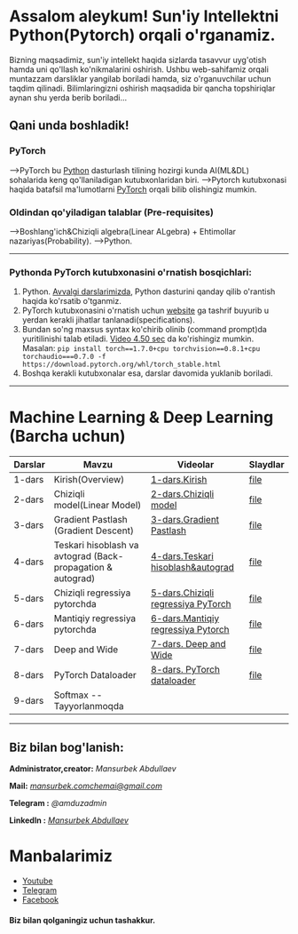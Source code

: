 # Assalom aleykum! Sun'iy Intellektni Python(Pytorch) orqali o'rganamiz.

Bizning maqsadimiz, sun'iy intellekt haqida sizlarda tasavvur uyg'otish hamda uni qo'llash ko'nikmalarini oshirish.
Ushbu web-sahifamiz orqali muntazzam darsliklar yangilab boriladi hamda, siz o'rganuvchilar uchun taqdim qilinadi.
Bilimlaringizni oshirish maqsadida bir qancha topshiriqlar aynan shu yerda berib boriladi...

## Qani unda boshladik!

### PyTorch

-->PyTorch bu [Python](https://python.org) dasturlash tilining hozirgi kunda AI(ML&DL) sohalarida keng qo'llaniladigan kutubxonlaridan biri.
-->Pytorch kutubxonasi haqida batafsil ma'lumotlarni [PyTorch](https://pytorch.org) orqali bilib olishingiz mumkin.

### Oldindan qo'yiladigan talablar (Pre-requisites)

-->Boshlang'ich&Chiziqli algebra(Linear ALgebra) + Ehtimollar nazariyas(Probability).
-->Python.

---

### Pythonda PyTorch kutubxonasini o'rnatish bosqichlari:

1. Python. [Avvalgi darslarimizda](https://youtu.be/qM_AHgKI778), Python dasturini qanday qilib o'rantish haqida ko'rsatib o'tganmiz.
2. PyTorch kutubxonasini o'rnatish uchun [website](https://pytorch.org/get-started/locally/) ga tashrif buyurib u yerdan kerakli jihatlar tanlanadi(specifications).
3. Bundan so'ng maxsus syntax ko'chirib olinib (command prompt)da yuritilinishi talab etiladi. [Video 4.50 sec](https://youtu.be/9ViMu-YGvDM) da ko'rishingiz mumkin.
   Masalan:
   ````pip install torch==1.7.0+cpu torchvision==0.8.1+cpu torchaudio===0.7.0 -f https://download.pytorch.org/whl/torch_stable.html````
4. Boshqa kerakli kutubxonalar esa, darslar davomida yuklanib boriladi.

---

# Machine Learning & Deep Learning (Barcha uchun)


| Darslar | Mavzu | Videolar | Slaydlar |
| - | - | - | - |
| 1-dars | Kirish(Overview) | [1-dars.Kirish](https://youtu.be/19y92GtzFck) | [file](Slides//1-lecture(Overview).pdf) |
| 2-dars | Chiziqli model(Linear Model) | [2-dars.Chiziqli model](https://youtu.be/VyC2j5zIsNI) | [file](Slides//2-lecture(Chiziqli_model).pdf) |
| 3-dars | Gradient Pastlash (Gradient Descent) | [3-dars.Gradient Pastlash](https://youtu.be/US41FuoLIZs) | [file](Slides//3-lecture(Gradient_Descent).pdf) |
| 4-dars | Teskari hisoblash va avtograd (Back-propagation & autograd) | [4-dars.Teskari hisoblash&autograd](https://www.youtube.com/watch?v=to51-_wnugw) | [file](Slides//4-lecture.pdf) |
| 5-dars | Chiziqli regressiya pytorchda |[5-dars.Chiziqli regressiya PyTorch](https://www.youtube.com/watch?v=mQLyl_zj-dQ) |[file](Slides//5-lecture.pdf)|
|6-dars | Mantiqiy regressiya pytorchda | [6-dars.Mantiqiy regressiya Pytorch](https://www.youtube.com/watch?v=ShOM_K9jjMc&feature=youtu.be)  | [file](Slides//6-lecture.pdf) |
|7-dars| Deep and Wide | [7-dars. Deep and Wide](https://youtu.be/cgWljGIYVxo)|[file](Slides//7-lecture.pdf)
|8-dars| PyTorch Dataloader | [8-dars. PyTorch dataloader](https://youtu.be/2_Ne2u6vfyI) |[file](Slides//8-lecture.pdf)
|9-dars| Softmax --Tayyorlanmoqda

---

## Biz bilan bog'lanish:

**Administrator,creator:** *Mansurbek Abdullaev*

**Mail:** *[mansurbek.comchemai@gmail.com](mansurbek.comchemai@gmail.com)*

**Telegram :** *@amduzadmin*

**Linkedln :** *[Mansurbek Abdullaev](https://www.linkedin.com/in/mansurbek-abdullayev-16635419a/)*



# **Manbalarimiz**
- [Youtube](https://youtube.com/channel/UC6c1Kd8aS6fdh_ZnyWygkUw) 
- [Telegram](https://t.me/python_ai_uz)
- [Facebook](https://www.facebook.com/groups/uzbekai)


#### Biz bilan qolganingiz uchun tashakkur.
